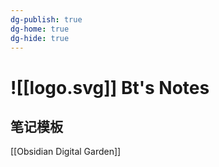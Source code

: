 ```yaml
---
dg-publish: true
dg-home: true
dg-hide: true
---
```


# ![[logo.svg]] Bt's Notes

## 笔记模板
[[Obsidian Digital Garden]]